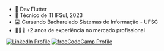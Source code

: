 - 📱 Dev Flutter
- 🏫 Técnico de TI IFSul, 2023
- 💻 Cursando Bacharelado Sistemas de Informação - UFSC
- 👨🏼‍💻 +2 anos de experiência no mercado profissional

[![LinkedIn Profile](https://img.shields.io/badge/LinkedIn-blue?style=flat&logo=linkedin)](https://www.linkedin.com/in/eduardo-faleiro-867b87254)
[![freeCodeCamp Profile](https://img.shields.io/badge/freeCodeCamp-000020?style=flat&logo=freecodecamp)](https://www.freecodecamp.org/eduardoviniciusfaleiro)
